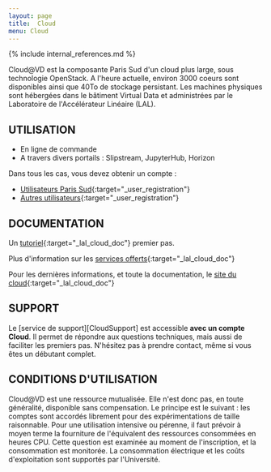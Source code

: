 ```yaml
---
layout: page
title:  Cloud
menu: Cloud
---
```


{% include internal_references.md %}

Cloud@VD est la composante Paris Sud d'un cloud plus large, sous technologie
OpenStack. A l'heure actuelle, environ 3000 coeurs sont disponibles 
ainsi que 40To de stockage persistant. 
Les machines physiques sont hébergées dans le bâtiment Virtual Data 
et administrées par le Laboratoire de l'Accélérateur Linéaire (LAL). 

## UTILISATION

* En ligne de commande 
* A travers divers portails : Slipstream, JupyterHub, Horizon 

Dans tous les cas, vous devez obtenir un compte : 

* [Utilisateurs Paris Sud](http://www.informatique-scientifique.u-psud.fr/form/index){:target="_user_registration"}
* [Autres utilisateurs](https://openstack.lal.in2p3.fr/2016/02/16/registration/){:target="_user_registration"}

## DOCUMENTATION

Un [tutoriel](https://openstack.lal.in2p3.fr/tutoriel/tutorial/){:target="_lal_cloud_doc"} premier pas.

Plus d'information sur les [services offerts](https://openstack.lal.in2p3.fr/architecture-systeme/services/){:target="_lal_cloud_doc"}
 
Pour les dernières informations, et toute la documentation, le [site du cloud](https://openstack.lal.in2p3.fr/){:target="_lal_cloud_doc"}
 
## SUPPORT

Le [service de support][CloudSupport] est accessible
**avec un compte Cloud**. 
Il permet de répondre aux questions techniques, mais aussi de faciliter les premiers pas. N'hésitez pas à prendre
contact, même si vous êtes un débutant complet.

## CONDITIONS D'UTILISATION

Cloud@VD est une ressource mutualisée. Elle n'est donc pas, en toute généralité, disponible sans compensation.
Le principe est le suivant : les comptes sont accordés librement pour des expérimentations de taille raisonnable.
Pour une utilisation intensive ou pérenne,  il faut prévoir à moyen terme la fourniture de l'équivalent des ressources
consommées en heures CPU. Cette question est examinée au moment de l'inscription, et la consommation est monitorée.
La consommation électrique et les coûts d'exploitation sont supportés par l'Université.

